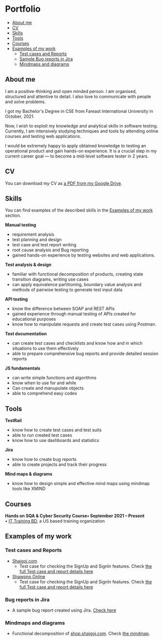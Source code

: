# Portfolio
- [About me](#about-me)
- [CV](#cv)
- [Skills](#skills)
- [Tools](#tools)
- [Courses](#courses)
- [Examples of my work](#examples-of-my-work)
  * [Test cases and Reports](#test-cases-and-reports)
  * [Sample Bug reports in Jira](#bug-reports-in-jira)
  * [Mindmaps and diagrams](#mindmaps-and-diagrams)

## About me

I am a positive-thinking and open minded person. I am organised, structured and attentive to detail. I also love to communicate with people and solve problems. 

I got my Bachelor's Degree in CSE from Fareast International University in October, 2021.

Now, I wish to exploit my knowledge and analytical skills in software testing. Currently, I am intensively studying techniques and tools by attending online courses and testing web applications.

I would be extremely happy to apply obtained knowledge to testing an operational product and gain hands-on experience. It is a crucial step in my current career goal — to become a mid-level software tester in 2 years.

## CV
You can download my CV as [a PDF from my Google Drive](https://drive.google.com/file/d/1qK2ie9CKIAWjUqpxHBWB57o1zByFtTDE/view?usp=sharing).

## Skills

You can find examples of the described skills in the [Examples of my work](#examples-of-my-work) section.

__Manual testing__
  * requirement analysis
  * test planning and design
  * test case and test report writing
  * root cause analysis and Bug reporting
  * gained hands-on experience by testing websites and web applications. 

__Test analysis & design__
  * familiar with functional decomposition of products, creating state transition diagrams, writing use cases
  * can apply equivalence partitioning, boundary value analysis and methods of pairwise testing to generate test input data

__API testing__
  * know the difference between SOAP and REST APIs
  * gained experience through manual testing of APIs created for educational purposes
  * know how to manipulate requests and create test cases using Postman.

__Test documentation__
  * can create test cases and checklists and know how and in which situations to use them effectively
  * able to prepare comprehensive bug reports and provide detailed session reports

__JS fundamentals__
  * can write simple functions and algorithms
  * know when to use for and while
  * Can create and manupulate objects
  * able to comprehend easy codes

## Tools

__TestRail__
  * know how to create test cases and test suits
  * able to run created test cases
  * know how to use dashboards and statistics

__Jira__
  * know how to create bug reports
  * able to create projects and track their progress

__Mind maps & diagrams__
  * know how to design simple and effective mind maps using mindmap tools like XMIND

## Courses

__Hands on SQA & Cyber Security Course• September 2021 – Present__  
• [IT Training BD](https://www.facebook.com/profile.php?id=100063510372506), a US based training organization


## Examples of my work

### Test cases and Reports

- [Shajgoj,com](https://shop.shajgoj.com/my-account/)
  * Test case for checking the SignUp and SignIn features. Check [the full Test case and report details here](https://docs.google.com/spreadsheets/d/1RrNJvO-KKWuqboN6zgKYV0RojZph_RHQ/edit?usp=sharing&ouid=117281558642680446801&rtpof=true&sd=true)
- [Shawpno Online](https://www.shwapno.com/)
  * Test case for checking the SignUp and SignIn features. Check [the full Test case and report details here](https://docs.google.com/spreadsheets/d/1GR6uQZ-D_WbaWoPUUY553IVD3mwRdzKw/edit?usp=sharing&ouid=117281558642680446801&rtpof=true&sd=true)


### Bug reports in Jira

- A sample bug report created using Jira. [Check here](https://github.com/AI2743/Swapno/blob/a8139c4598c41a2ab6341516886f4949a05ef0f4/Bug%20Report%20sample_Jira.jpg)

### Mindmaps and diagrams
* Functional decomposition of [shop.shajgoj.com](https://shop.shajgoj.com/). Check [the mindmap](https://drive.google.com/file/d/1_NdfKoxnjMW3asMZhZuY07TMwkA_-W2T/view?usp=sharing).
